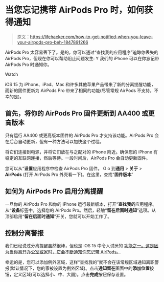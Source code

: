# 当您忘记携带 AirPods Pro 时，如何获得通知

> 原文：<https://lifehacker.com/how-to-get-notified-when-you-leave-your-airpods-pro-beh-1847891266>

AirPods Pro 太容易丢下了。是的，你可以通过“查找我的应用程序”追踪你丢失的 AirPods Pro，但现在你可以帮助阻止问题发生: Y 我们的 iPhone 可以在你忘记带 AirPods Pro 时通知你。

Watch

iOS 15 为 iPhone、iPad、Mac 和许多其他苹果产品带来了新的分离提醒功能，而新的固件更新为 AirPods Pro 带来了相同的功能(尽管常规 AirPods 不支持，不幸的是)。

## 首先，将你的 AirPods Pro 固件更新到 AA400 或更高版本

只有运行 AA400 或更高版本固件的 AirPods Pro 才支持该功能。AirPods Pro 会在后台自动更新，但有一种方法可以加快这个过程。

将它们连接到电源，并将它们放在与之配对的 iPhone 附近。确保您的 iPhone 有稳定的互联网连接，然后等待。一段时间后，AirPods Pro 会自动更新固件。

您可以从“**设置**应用程序中检查 AirPods Pro 固件。 G o 到**通用** > **关于** > **AirPods** (打开 AirPods Pro 外壳看一下)。在这里，查找“**固件版本**”

## 如何为 AirPods Pro 启用分离提醒

一旦你的 AirPods Pro 和你的 iPhone 运行最新版本，打开“**查找我的**应用程序。从“**设备**标签中，选择您的 AirPods Pro。然后，轻触“**留在后面时通知**”选项。从顶部启用“**留在后面时通知**”开关，您就可以开始工作了。

## 控制分离警报

我们已经说过分离提醒虽然很棒，但也是 iOS 15 中令人讨厌的 [功能之一。这是因为当你离开办公室或家时，它会不断通知你忘记带 AirPods。](https://lifehacker.com/10-of-the-biggest-annoyances-in-ios-15-and-ipados-15-a-1847728838/slides/10) 

幸运的是，您可以添加例外区域，这样“查找我的”就不会在该常规区域通知离职警报(默认情况下，您的家被设置为例外区域)。点击**通知留在**画面中的**添加位置**按钮，定义区域(可以选择小、中、大圆)。点击**完成**按钮保存设置。